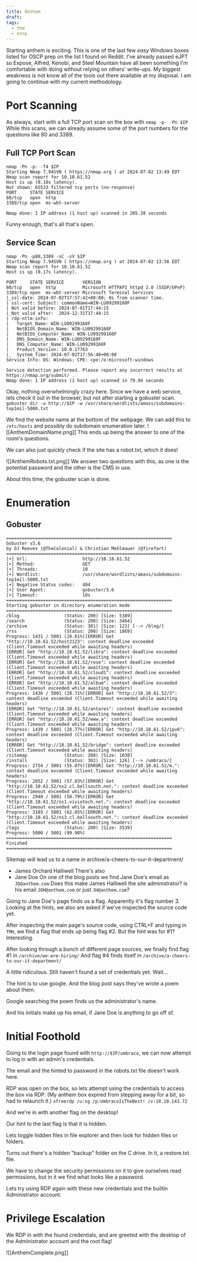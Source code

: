 ```yaml
---
title: Anthem
draft: 
tags:
  - thm
  - oscp
---
```

Starting anthem is exciting. This is one of the last few *easy* Windows boxes listed for OSCP prep on the list I found on Reddit. I've already passed eJPT so Expose, Alfred, Kenobi, and Steel Mountain have all been something I'm comfortable with doing without relying on others' write-ups. My biggest weakness is not know all of the tools out there available at my disposal. I am going to continue with my current methodology. 

# Port Scanning
 As always, start with a full TCP port scan on the box with `nmap -p- -Pn $IP`
 While this scans, we can already assume some of the port numbers for the questions like 80 and 3389.
## Full TCP Port Scan
 ```
 nmap -Pn -p- -T4 $IP                                                  
Starting Nmap 7.94SVN ( https://nmap.org ) at 2024-07-02 13:49 EDT
Nmap scan report for 10.10.61.52
Host is up (0.18s latency).
Not shown: 65533 filtered tcp ports (no-response)
PORT     STATE SERVICE
80/tcp   open  http
3389/tcp open  ms-wbt-server

Nmap done: 1 IP address (1 host up) scanned in 205.38 seconds
```
Funny enough, that's all that's open.

## Service Scan
```
nmap -Pn -p80,3389 -sC -sV $IP
Starting Nmap 7.94SVN ( https://nmap.org ) at 2024-07-02 13:56 EDT
Nmap scan report for 10.10.61.52
Host is up (0.17s latency).

PORT     STATE SERVICE       VERSION
80/tcp   open  http          Microsoft HTTPAPI httpd 2.0 (SSDP/UPnP)
3389/tcp open  ms-wbt-server Microsoft Terminal Services
|_ssl-date: 2024-07-02T17:57:42+00:00; 0s from scanner time.
| ssl-cert: Subject: commonName=WIN-LU09299160F
| Not valid before: 2024-07-01T17:44:15
|_Not valid after:  2024-12-31T17:44:15
| rdp-ntlm-info: 
|   Target_Name: WIN-LU09299160F
|   NetBIOS_Domain_Name: WIN-LU09299160F
|   NetBIOS_Computer_Name: WIN-LU09299160F
|   DNS_Domain_Name: WIN-LU09299160F
|   DNS_Computer_Name: WIN-LU09299160F
|   Product_Version: 10.0.17763
|_  System_Time: 2024-07-02T17:56:40+00:00
Service Info: OS: Windows; CPE: cpe:/o:microsoft:windows

Service detection performed. Please report any incorrect results at https://nmap.org/submit/ .
Nmap done: 1 IP address (1 host up) scanned in 79.94 seconds
```

Okay, nothing overwhelmingly crazy here. Since we have a web service, lets check it out in the browser, but not after starting a gobuster scan.
`gobuster dir -u http://$IP -w /usr/share/wordlists/amass/subdomains-top1mil-5000.txt`

We find the website name at the bottom of the webpage. We can add this to `/etc/hosts` and possibly do subdomain enumeration later.
![[AnthemDomainName.png]]
This ends up being the answer to one of the room's questions.

We can also just quickly check if the site has a robot.txt, which it does!

![[AnthemRobots.txt.png]]
We answer two questions with this, as one is the potential password and the other is the CMS in use.

About this time, the gobuster scan is done.

# Enumeration
## Gobuster
```
===============================================================
Gobuster v3.6
by OJ Reeves (@TheColonial) & Christian Mehlmauer (@firefart)
===============================================================
[+] Url:                     http://10.10.61.52
[+] Method:                  GET
[+] Threads:                 10
[+] Wordlist:                /usr/share/wordlists/amass/subdomains-top1mil-5000.txt
[+] Negative Status codes:   404
[+] User Agent:              gobuster/3.6
[+] Timeout:                 10s
===============================================================
Starting gobuster in directory enumeration mode
===============================================================
/blog                 (Status: 200) [Size: 5389]
/search               (Status: 200) [Size: 3464]
/archive              (Status: 301) [Size: 123] [--> /blog/]
/rss                  (Status: 200) [Size: 1869]
Progress: 1431 / 5001 (28.61%)[ERROR] Get "http://10.10.61.52/host2123": context deadline exceeded (Client.Timeout exceeded while awaiting headers)
[ERROR] Get "http://10.10.61.52/libra": context deadline exceeded (Client.Timeout exceeded while awaiting headers)
[ERROR] Get "http://10.10.61.52/rose": context deadline exceeded (Client.Timeout exceeded while awaiting headers)
[ERROR] Get "http://10.10.61.52/cloud1": context deadline exceeded (Client.Timeout exceeded while awaiting headers)
[ERROR] Get "http://10.10.61.52/album": context deadline exceeded (Client.Timeout exceeded while awaiting headers)
Progress: 1436 / 5001 (28.71%)[ERROR] Get "http://10.10.61.52/3": context deadline exceeded (Client.Timeout exceeded while awaiting headers)
[ERROR] Get "http://10.10.61.52/antares": context deadline exceeded (Client.Timeout exceeded while awaiting headers)
[ERROR] Get "http://10.10.61.52/www.a": context deadline exceeded (Client.Timeout exceeded while awaiting headers)
Progress: 1439 / 5001 (28.77%)[ERROR] Get "http://10.10.61.52/ipv6": context deadline exceeded (Client.Timeout exceeded while awaiting headers)
[ERROR] Get "http://10.10.61.52/bridge": context deadline exceeded (Client.Timeout exceeded while awaiting headers)
/sitemap              (Status: 200) [Size: 1030]
/install              (Status: 302) [Size: 126] [--> /umbraco/]
Progress: 2754 / 5001 (55.07%)[ERROR] Get "http://10.10.61.52/m.": context deadline exceeded (Client.Timeout exceeded while awaiting headers)
Progress: 2852 / 5001 (57.03%)[ERROR] Get "http://10.10.61.52/ns2.cl.bellsouth.net.": context deadline exceeded (Client.Timeout exceeded while awaiting headers)
Progress: 2940 / 5001 (58.79%)[ERROR] Get "http://10.10.61.52/ns1.viviotech.net.": context deadline exceeded (Client.Timeout exceeded while awaiting headers)
Progress: 3103 / 5001 (62.05%)[ERROR] Get "http://10.10.61.52/ns3.cl.bellsouth.net.": context deadline exceeded (Client.Timeout exceeded while awaiting headers)
/tags                 (Status: 200) [Size: 3539]
Progress: 5000 / 5001 (99.98%)
===============================================================
Finished
===============================================================
```

Sitemap will lead us to a name in archive/a-cheers-to-our-it-department/
- James Orchard Halliwell
There's also 
- Jane Doe
On one of the blog posts we find Jane Doe's email as `JD@anthem.com`
Does this make James Halliwell the site administrator? is his email `JOH@anthem.com` or just `JH@anthem.com`?

Going to Jane Doe's page finds us a flag. Apparently it's flag number 3. Looking at the hints, we also are asked if we've inspected the source code yet.

After inspecting the main page's source code, using CTRL+F and typing in `TMH`, we find a flag that ends up being flag #2. But the hint was for #1? Interesting.

After looking through a bunch of different page sources, we finally find flag #1 in `/archive/we-are-hiring/`
And flag #4 finds itself in `/archive/a-cheers-to-our-it-department/`

A little ridiculous. Still haven't found a set of credentials yet. Wait...

The hint is to use google. And the blog post says they've wrote a poem about them.

Google searching the poem finds us the administrator's name. 

And his initials make up his email, if Jane Doe is anything to go off of.
# Initial Foothold
Going to the login page found with `http://$IP/umbraco`, we can now attempt to log in with an admin's credentials.

The email and the hinted to password in the robots.txt file doesn't work here.

RDP was open on the box, so lets attempt using the credentials to access the box via RDP.
(My anthem box expired from stepping away for a bit, so had to relaunch it.)
`xfreerdp /u:sg /p:UmbracoIsTheBest! /v:10.10.143.72`

And we're in with another flag on the desktop! 

Our hint to the last flag is that it is hidden.

Lets toggle hidden files in file explorer and then look for hidden files or folders.

Turns out there's a hidden "backup" folder on the C drive. In it, a restore.txt file.

We have to change the security permissions on it to give ourselves read permissions, but in it we find what looks like a password. 

Lets try using RDP again with these new credentials and the builtin Administrator account.

# Privilege Escalation

We RDP in with the found credentials, and are greeted with the desktop of the Administrator account and the root flag!

![[AnthemComplete.png]]